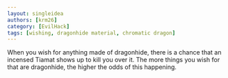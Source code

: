 ```yaml
---
layout: singleidea
authors: [krm26]
category: [EvilHack]
tags: [wishing, dragonhide material, chromatic dragon]
---
```

When you wish for anything made of dragonhide, there is a chance that an
incensed Tiamat shows up to kill you over it. The more things you wish for that
are dragonhide, the higher the odds of this happening.
